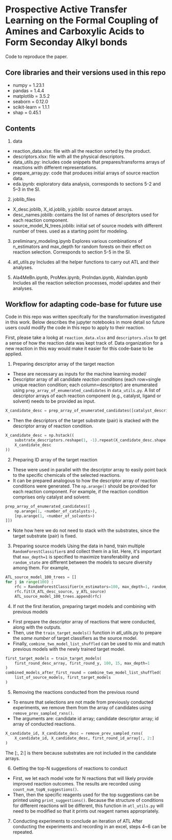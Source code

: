 # Prospective Active Transfer Learning on the Formal Coupling of Amines and Carboxylic Acids to Form Seconday Alkyl bonds
Code to reproduce the paper.

## Core libraries and their versions used in this repo
* numpy = 1.23.1
* pandas = 1.4.4
* matplotlib = 3.5.2
* seaborn = 0.12.0
* scikit-learn = 1.1.1
* shap = 0.45.1

## Contents
1. data
* reaction_data.xlsx: file with all the reaction sorted by the product.
* descriptors.xlsx: file with all the physical descriptors.
* data_utils.py: includes code snippets that prepares/transforms arrays of reactions with different representations.
* prepare_array.py: code that produces initial arrays of source reaction data.
* eda.ipynb: exploratory data analysis, corresponds to sections 5-2 and 5–3 in the SI.

2. joblib_files
* X_desc.joblib, X_id.joblib, y.joblib: source dataset arrays.
* desc_names.joblib: contains the list of names of descriptors used for each reaction component.
* source_model_N_trees.joblib: initial set of source models with different number of trees. used as a starting point for modeling.

3. preliminary_modeling.ipynb
Explores various combinations of n_estimators and max_depth for random forests on their effect on reaction selection. Corresponds to section 5-5 in the SI.

4. atl_utils.py
Includes all the helper functions to carry out ATL and their analyses. 

5. Ala4MeBn.ipynb, ProMex.ipynb, ProIndan.ipynb, AlaIndan.ipynb
Includes all the reaction selection processes, model updates and their analyses.


## Workflow for adapting code-base for future use
Code in this repo was written specifcally for the transformation investigated in this work.
Below describes the jupyter notebooks in more detail so future users could modify the code in this repo to apply to their reaction.

First, please take a lookg at `reaction_data.xlsx` and `descriptors.xlsx` to get a sense of how the reaction data was kept track of. Data organization for a new reaction in this way would make it easier for this code-base to be applied.

1. Preparing descriptor array of the target reaction
* These are necessary as inputs for the machine learning model/
* Descriptor array of all candidate *reaction conditions* (each row=single unique reaction condition; each column=descriptor) are enumerated using `prep_array_of_enumerated_candidates` in `data_utils.py`. A list of descriptor arrays of each reaction component (e.g., catalyst, ligand or solvent) needs to be provided as input.
```python
X_candidate_desc = prep_array_of_enumerated_candidates([catalyst_descriptors, solvent_descriptors])
```
* Then the descriptors of the target substrate (pair) is stacked with the descriptor array of reaction condition.
```python
X_candidate_desc = np.hstack((
    substrate_descriptors.reshape(1, -1).repeat(X_candidate_desc.shape[0], axis=0), 
    X_candidate_desc
))
```

2. Preparing ID array of the target reaction
* These were used in parallel with the descriptor array to easily point back to the specific chemicals of the selected reactions.
* It can be prepared analogous to how the descriptor array of reaction conditions were generated. The `np.arange()` should be provided for each reaction component. For example, if the reaction condition comprises only catalyst and solvent:
```python
prep_array_of_enumerated_candidates([
    np.arange(1, <number_of_catalysts>), 
    [np.arange(1, <number_of_solvents>)
]])
```
* Note how here we do not need to stack with the substrates, since the target substrate (pair) is fixed.

3. Preparing source models
Using the data in hand, train multiple `RandomForestClassifier`s and collect them in a list. Here, it's important that `max_depth=1` is specified to maximize transferability and `random_state` are different between the models to secure diversity among them. For example,
```python
ATL_source_model_100_trees = []
for j in range(100) :
    rfc = RandomForestClassifier(n_estimators=100, max_depth=1, random_state=42+j, n_jobs=-1)
    rfc.fit(X_ATL_desc_source, y_ATL_source)
    ATL_source_model_100_trees.append(rfc)
```

4. If not the first iteration, preparing target models and combining with previous models
* First prepare the descriptor array of reactions that were conducted, along with the outputs.
* Then, use the `train_target_models()` function in atl_utils.py to prepare the *same number* of target classifiers as the source model.
* Finally, `combine_two_model_list_shuffled` can be used to mix and match previous models with the newly trained target model. 
```python
first_target_models = train_target_models(
    first_round_desc_array, first_round_y, 100, 15, max_depth=1
)
combined_models_after_first_round = combine_two_model_list_shuffled(
    list_of_source_models, first_target_models
)
```

5. Removing the reactions conducted from the previous round
* To ensure that selections are not made from previously conducted experiments, we remove them from the array of candidates using `remove_prev_sampled_rxns()`.
* The arguments are: candidate id array; candidate descriptor array; id array of conducted reactions.
```python
X_candidate_id, X_candidate_desc = remove_prev_sampled_rxns(
    X_candidate_id, X_candidate_desc, first_round_id_array[:, 2:]
)
```
The [:, 2:] is there because substrates are not included in the candidate arrays.

6. Getting the top-N suggestions of reactions to conduct
* First, we let each model vote for N reactions that will likely provide improved reaction outcomes. The results are recorded using `count_num_topN_suggestions()`. 
* Then, then the specific reagents used for the top suggestions can be printed using `print_suggestions()`. Because the structure of conditions for different reactions will be different, 
this function in `atl_utils.py` will need to be modified so that it prints out reagent names appropriately. 

7. Conducting experiments to conclude an iteration of ATL
After conducting the experiments and recording in an excel, steps 4~6 can be repeated.
